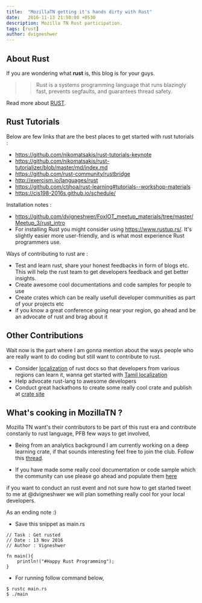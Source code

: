 ```yaml
---
title:  "MozillaTN getting it's hands dirty with Rust"
date:   2016-11-13 21:50:00 +0530
description: Mozilla TN Rust participation.
tags: [rust]
author: dvigneshwer
---
```


## About Rust

If you are wondering what **rust** is, this blog is for your guys.

>> Rust is a systems programming language that runs blazingly fast, prevents segfaults, and guarantees thread safety. 

Read more about [RUST](https://www.rust-lang.org/en-US/).

## Rust Tutorials

Below are few links that are the best places to get started with rust tutorials :

* https://github.com/nikomatsakis/rust-tutorials-keynote
* https://github.com/nikomatsakis/rust-tutorializer/blob/master/md/index.md
* https://github.com/rust-community/rustbridge
* http://exercism.io/languages/rust
* https://github.com/ctjhoa/rust-learning#tutorials--workshop-materials
* https://cis198-2016s.github.io/schedule/

Installation notes :

* https://github.com/dvigneshwer/FoxIOT_meetup_materials/tree/master/Meetup_3/rust_intro
* For installing Rust you might consider using https://www.rustup.rs/. It's slightly easier more user-friendly, and is what most experience Rust programmers use.

Ways of contributing to rust are :

* Test and learn rust, share your honest feedbacks in form of blogs etc. This will help the rust team to get developers feedback and get better insights.
* Create awesome cool documentations and code samples for people to use
* Create crates which can be really usefull developer communities as part of your projects etc
* if you know a great conference going near your region, go ahead and be an advocate of rust and brag about it


## Other Contributions
Wait now is the part where I am gonna mention about the ways people who are really want to do coding but still want to contribute to rust.

* Consider [localization](https://internals.rust-lang.org/t/translations-for-rust/3126) of rust docs so that developers from various regions can learn it, wanna get started with [Tamil localization](https://github.com/dvigneshwer/Rust_Group_Coimbatore/issues/1) 
* Help advocate rust-lang to awesome developers
* Conduct great hackathons to create some really cool crate and publish at [crate site](https://crates.io)


## What's cooking in MozillaTN ?
Mozilla TN want's their contributors to be part of this rust era and contribute constanly to rust language, PFB few ways to get involved,

* Being from an analytics background I am currently working on a deep learning crate, if that sounds interesting feel free to join the club. Follow this [thread](https://github.com/dvigneshwer/Rust_Group_Coimbatore/issues/3).

* If you have made some really cool documentation or code sample which the community can use please go ahead and populate them [here](https://github.com/dvigneshwer/Rust_Group_Coimbatore/issues/2) 

if you want to conduct an rust event and not sure how to get started tweet to me at @dvigneshwer we will plan something really cool for your local developers.

As an ending note :)

* Save this snippet as main.rs
~~~~
// Task : Get rusted
// Date : 13 Nov 2016
// Author : Vigneshwer

fn main(){
	println!("#Happy Rust Programming");
}
~~~~

* For running follow command below,
~~~~
$ rustc main.rs
$ ./main
~~~~
